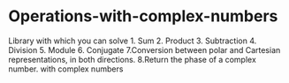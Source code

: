 # Operations-with-complex-numbers
Library with which you can solve 1. Sum 2. Product 3. Subtraction 4. Division 5. Module 6. Conjugate 7.Conversion between polar and Cartesian representations, in both directions. 8.Return the phase of a complex number.  with complex numbers
